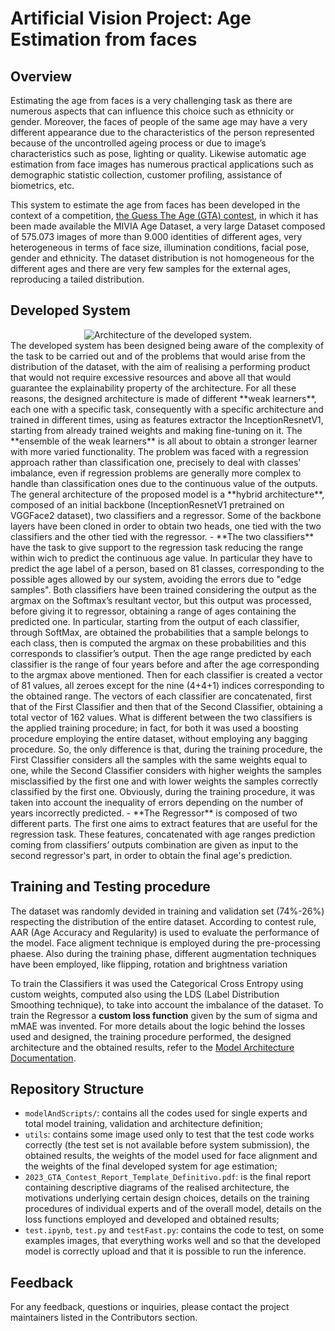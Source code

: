 # Artificial Vision Project: Age Estimation from faces

## Overview
Estimating the age from faces is a very challenging task as there are numerous aspects that can influence this choice such as ethnicity or gender. Moreover, the faces of people of the same age may have a very different appearance due to the characteristics of the person represented because of the uncontrolled ageing process or due to image’s characteristics such as pose, lighting or quality. Likewise automatic age estimation from face images has numerous practical
applications such as demographic statistic collection, customer profiling, assistance of biometrics, etc.

This system to estimate the age from faces has been developed in the context of a competition, [the Guess The Age (GTA) contest](https://gta2021.unisa.it/),  in which it has been made available the MIVIA Age Dataset, a very large Dataset composed of 575.073 images of more than 9.000 identities of different ages, very heterogeneous in terms of face size, illumination conditions, facial pose, gender and ethnicity. The dataset distribution is not homogeneous for the different ages and there are very
few samples for the external ages, reproducing a tailed distribution.

## Developed System
<div align="center">
  <img src="/utils/Complete_architecture.jpg" alt="Architecture of the developed system.">
</div>
The developed system has been designed being aware of the complexity of the task to be carried out and of the problems that would arise from the distribution of the dataset, with the aim of realising a performing product that would not require excessive
resources and above all that would guarantee the explainability property of the architecture. For all these reasons, the designed architecture is made of different **weak learners**,
each one with a specific task, consequently with a specific architecture and trained in different times, using as features extractor the InceptionResnetV1, starting from already trained weights and making fine-tuning on it. The **ensemble of the weak learners** is all about to obtain a stronger learner with more varied functionality. The problem was faced with a regression approach rather than classification one, precisely to deal with classes' imbalance, even if regression problems are generally more complex to handle than classification ones due to the continuous value of the outputs.
The general architecture of the proposed model is a **hybrid architecture**, composed of an initial backbone (InceptionResnetV1 pretrained on VGGFace2 dataset), two classifiers and a regressor. Some of the backbone layers have been cloned in order to obtain two heads, one tied with the two classifiers and the other tied with the regressor. 
- **The two classifiers** have the task to give support to the regression task reducing the range within wich to predict the continuous age value. In particular they have to predict the age label of a person, based on 81 classes, corresponding to the possible ages allowed by our system, avoiding the errors due to "edge samples". Both classifiers have been trained considering the output as the argmax on the Softmax’s resultant vector, but this output was processed, before giving it to regressor, obtaining a range of ages containing the predicted one. In particular, starting from the output of each classifier, through SoftMax, are obtained the probabilities that a sample belongs to each class, then is computed the argmax on these probabilities and this corresponds to classifier’s output. Then the age range predicted by each classifier is the range of four years before and after the age corresponding to the argmax above mentioned. Then for each classifier is created a vector of 81 values, all zeroes except for the nine (4+4+1) indices corresponding to the obtained range. The vectors of each classifier are concatenated, first that of the First Classifier and then that of the Second
Classifier, obtaining a total vector of 162 values.
What is different between the two classifiers is the applied training procedure; in fact, for both it was used a boosting procedure employing the entire dataset, without employing any bagging procedure. So, the only difference is that, during the training procedure, the First Classifier considers all the samples with the same weights equal to one, while the Second Classifier considers with higher weights the samples misclassified by the first one and with lower weights the samples correctly classified by the first one. Obviously, during the training procedure, it was taken into account the inequality of errors depending on the number of years incorrectly predicted.
- **The Regressor** is composed of two different parts. The first one aims to extract features that are useful for the regression task. These features, concatenated with age ranges prediction coming from classifiers’ outputs combination are given as input to the second regressor's part, in order to obtain the final age's prediction.

## Training and Testing procedure
The dataset was randomly devided in training and validation set (74%-26%) respecting the distribution of the entire dataset. According to contest rule, AAR (Age Accuracy and Regularity) is used to evaluate the performance of the model.
Face aligment technique is employed during the pre-processing phaese. Also during the training phase, different augmentation techniques have been employed, like flipping, rotation and brightness variation

To train the Classifiers it was used the Categorical Cross Entropy using custom weights, computed also using the LDS (Label Distribution Smoothing technique), to take into account the imbalance of the dataset. 
To train the Regressor a **custom loss function** given by the sum of sigma and mMAE was invented.
For more details about the logic behind the losses used and designed, the training procedure performed, the designed architecture and the obtained results, refer to the [Model Architecture Documentation](2023_GTA_Contest_Report_Template_Definitivo.pdf).

## Repository Structure
- `modelAndScripts/`: contains all the codes used for single experts and total model training, validation and architecture definition;
- `utils`: contains some image used only to test that the test code works correctly (the test set is not available before system submission), the obtained results, the weights of the model used for face alignment and the weights of the final developed system for age estimation;
- `2023_GTA_Contest_Report_Template_Definitivo.pdf`: is the final report containing descriptive diagrams of the realised architecture, the motivations underlying certain design choices, details on the training procedures of individual experts and of the overall model, details on the loss functions employed and developed and obtained results;
- `test.ipynb`, `test.py` and `testFast.py`: contains the code to test, on some examples images, that everything works well and so that the developed model is correctly upload and that it is possible to run the inference.

## Feedback
For any feedback, questions or inquiries, please contact the project maintainers listed in the Contributors section.
